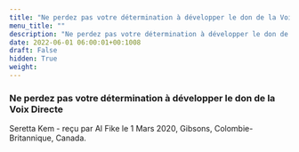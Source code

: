 ```yaml
---
title: "Ne perdez pas votre détermination à développer le don de la Voix Directe"
menu_title: ""
description: "Ne perdez pas votre détermination à développer le don de la Voix Directe"
date: 2022-06-01 06:00:01+00:1008
draft: False
hidden: True
weight:
---
```

### Ne perdez pas votre détermination à développer le don de la Voix Directe

Seretta Kem - reçu par Al Fike le 1 Mars 2020, Gibsons, Colombie-Britannique, Canada.



